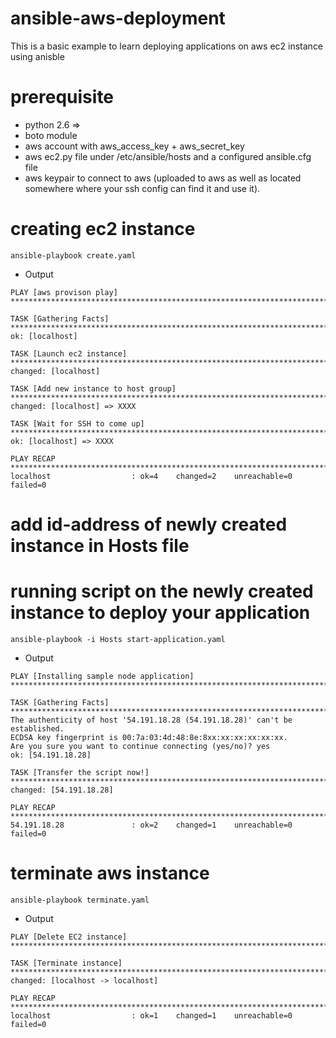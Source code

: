 # ansible-aws-deployment

This is a basic example to learn deploying applications on aws ec2 instance using anisble

# prerequisite
- python 2.6 =>
- boto module
- aws account with aws_access_key + aws_secret_key
- aws ec2.py file under /etc/ansible/hosts and a configured ansible.cfg file
- aws keypair to connect to aws (uploaded to aws as well as located somewhere where your ssh config can find it and use it).

# creating ec2 instance

```
ansible-playbook create.yaml
```
* Output

```
PLAY [aws provison play] ************************************************************************************************************************************************************************************

TASK [Gathering Facts] **************************************************************************************************************************************************************************************
ok: [localhost]

TASK [Launch ec2 instance] **********************************************************************************************************************************************************************************
changed: [localhost]

TASK [Add new instance to host group] ***********************************************************************************************************************************************************************
changed: [localhost] => XXXX

TASK [Wait for SSH to come up] ******************************************************************************************************************************************************************************
ok: [localhost] => XXXX

PLAY RECAP **************************************************************************************************************************************************************************************************
localhost                  : ok=4    changed=2    unreachable=0    failed=0
```

# add id-address of newly created instance in Hosts file

# running script on the newly created instance to deploy your application

```
ansible-playbook -i Hosts start-application.yaml
```
* Output 

```
PLAY [Installing sample node application] *******************************************************************************************************************************************************************

TASK [Gathering Facts] **************************************************************************************************************************************************************************************
The authenticity of host '54.191.18.28 (54.191.18.28)' can't be established.
ECDSA key fingerprint is 00:7a:03:4d:48:8e:8xx:xx:xx:xx:xx:xx.
Are you sure you want to continue connecting (yes/no)? yes
ok: [54.191.18.28]

TASK [Transfer the script now!] *****************************************************************************************************************************************************************************
changed: [54.191.18.28]

PLAY RECAP **************************************************************************************************************************************************************************************************
54.191.18.28               : ok=2    changed=1    unreachable=0    failed=0 
```

# terminate aws instance 
```
ansible-playbook terminate.yaml
```
* Output
```
PLAY [Delete EC2 instance] **********************************************************************************************************************************************************************************

TASK [Terminate instance] ***********************************************************************************************************************************************************************************
changed: [localhost -> localhost]

PLAY RECAP **************************************************************************************************************************************************************************************************
localhost                  : ok=1    changed=1    unreachable=0    failed=0
```


